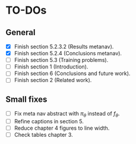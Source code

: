 # TO-DOs

## General

- [x] Finish section 5.2.3.2 (Results metanav).
- [x] Finish section 5.2.4 (Conclusions metanav).
- [ ] Finish section 5.3 (Training problems).
- [ ] Finish section 1 (Introduction).
- [ ] Finish section 6 (Conclusions and future work).
- [ ] Finish section 2 (Related work).

## Small fixes

- [ ] Fix meta nav abstract with $\pi_\theta$ instead of $f_\theta$.
- [ ] Refine captions in section 5.
- [ ] Reduce chapter 4 figures to line width.
- [ ] Check tables chapter 3.